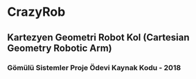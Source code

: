 # CrazyRob
## Kartezyen Geometri Robot Kol (Cartesian Geometry Robotic Arm)
### Gömülü Sistemler Proje Ödevi Kaynak Kodu - 2018
